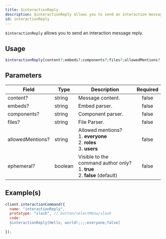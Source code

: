 ```yaml
---
title: $interactionReply
description: $interactionReply allows you to send an interaction message reply.
id: interactionReply
---
```


`$interactionReply` allows you to send an interaction message reply.

## Usage

```php
$interactionReply[content?;embeds?;components?;files?;allowedMentions?;ephemeral?]
```

## Parameters

| Field            | Type    | Description                                                                          | Required |
| ---------------- | ------- | ------------------------------------------------------------------------------------ | :------: |
| content?         | string  | Message content.                                                                     |  false   |
| embeds?          | string  | Embed parser.                                                                        |  false   |
| components?      | string  | Component parser.                                                                    |  false   |
| files?           | string  | File Parser.                                                                         |  false   |
| allowedMentions? | string  | Allowed mentions? <br /> 1. **everyone** <br /> 2. **roles** <br /> 3. **users**     |  false   |
| ephemeral?       | boolean | Visible to the command author only? <br /> 1. **true** <br /> 2. **false** (default) |  false   |

## Example(s)

```javascript
client.interactionCommand({
  name: "interactionReply",
  prototype: "slash", // button/selectMenu/slash
  code: `
  $interactionReply[Hello, world!;;;;everyone;false]
  `
});
```
